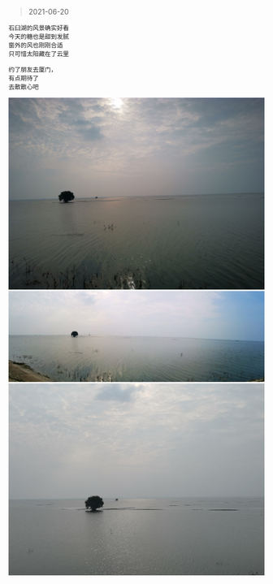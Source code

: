 > 2021-06-20

```
石臼湖的风景确实好看
今天的糖也是甜到发腻
窗外的风也刚刚合适
只可惜太阳藏在了云里
```

```
约了朋友去厦门，
有点期待了
去散散心吧
```

![](../../images/2021-0620-1.jpeg)
![](../../images/2021-0620-2.jpeg)
![](../../images/2021-0620-3.jpeg)


